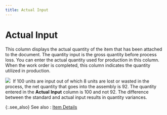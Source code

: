 ```yaml
---
title: Actual Input
---
```


# Actual Input


This column displays the actual quantity of the item that has been attached  to the document. The quantity input is the gross quantity before process  loss. You can enter the actual quantity used for production in this column.  When the work order is completed, this column indicates the quantity utilized  in production.


![]({{site.ba_baseurl}}/img/example.gif)  If  100 units are input out of which 8 units are lost or wasted in the process,  the net quantity that goes into the assembly is 92. The quantity entered  in the **Actual** **Input**  column is 100 and not 92. The difference between the standard and actual  input results in quantity variances.


{:.see_also}
See also
: [Item  Details]({{site.ba_baseurl}}/prod-asm/creating-wo/wo-details/item-dtls/item_details_grid_work_order_profile_assembly_contents.html)
